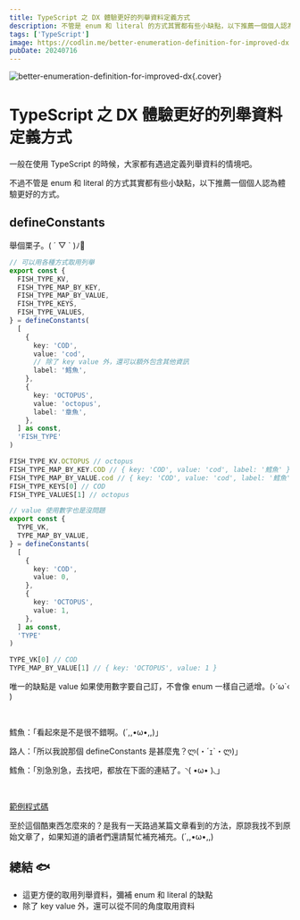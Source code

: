 ```yaml
---
title: TypeScript 之 DX 體驗更好的列舉資料定義方式
description: 不管是 enum 和 literal 的方式其實都有些小缺點，以下推薦一個個人認為體驗更好的方式
tags: ['TypeScript']
image: https://codlin.me/better-enumeration-definition-for-improved-dx.webp
pubDate: 20240716
---
```


![better-enumeration-definition-for-improved-dx](/better-enumeration-definition-for-improved-dx.webp){.cover}

# TypeScript 之 DX 體驗更好的列舉資料定義方式

一般在使用 TypeScript 的時候，大家都有遇過定義列舉資料的情境吧。

不過不管是 enum 和 literal 的方式其實都有些小缺點，以下推薦一個個人認為體驗更好的方式。

## defineConstants

舉個栗子。( ´ ▽ ` )ﾉ🌰

```ts
// 可以用各種方式取用列舉
export const {
  FISH_TYPE_KV,
  FISH_TYPE_MAP_BY_KEY,
  FISH_TYPE_MAP_BY_VALUE,
  FISH_TYPE_KEYS,
  FISH_TYPE_VALUES,
} = defineConstants(
  [
    {
      key: 'COD',
      value: 'cod',
      // 除了 key value 外，還可以額外包含其他資訊
      label: '鱈魚',
    },
    {
      key: 'OCTOPUS',
      value: 'octopus',
      label: '章魚',
    },
  ] as const,
  'FISH_TYPE'
)

FISH_TYPE_KV.OCTOPUS // octopus
FISH_TYPE_MAP_BY_KEY.COD // { key: 'COD', value: 'cod', label: '鱈魚' },
FISH_TYPE_MAP_BY_VALUE.cod // { key: 'COD', value: 'cod', label: '鱈魚' },
FISH_TYPE_KEYS[0] // COD
FISH_TYPE_VALUES[1] // octopus

// value 使用數字也是沒問題
export const {
  TYPE_VK,
  TYPE_MAP_BY_VALUE,
} = defineConstants(
  [
    {
      key: 'COD',
      value: 0,
    },
    {
      key: 'OCTOPUS',
      value: 1,
    },
  ] as const,
  'TYPE'
)

TYPE_VK[0] // COD
TYPE_MAP_BY_VALUE[1] // { key: 'OCTOPUS', value: 1 }
```

唯一的缺點是 value 如果使用數字要自己訂，不會像 enum 一樣自己遞增。(›´ω`‹ )

<br>

鱈魚：「看起來是不是很不錯啊。(´,,•ω•,,)」

路人：「所以我說那個 defineConstants 是甚麼鬼？ლ(・´ｪ`・ლ)」

鱈魚：「別急別急，去找吧，都放在下面的連結了。◝( •ω• )◟」

<br>

[範例程式碼](https://www.typescriptlang.org/play/?#code/JYOwLgpgTgZghgYwgAgJICE4GcIBEIzIDeAUMsgNYQCeAXMgApQD2ADtGNQNI0DcZyAG5wANgFcI9LGCigA5sgA+yEGIC2AI2j8AviRKd2yACrMmbDtSYFgADwA8AOWQRbkEABMsyabJAKAXmQAcmCAPmQg51d3LxDg5AB+eOR6AAMAEiJHHQB9NP4DaiNTc3YoTnsBMssXNwhPb195ABoBaPrGnxl5SPi2iKDMolKWcs5rGDsnMJ0smorqHQL9QxRTHmose2NBkzrY7ygIOA9mEBFqZABtUBhoZABBFuQAOne7h-QAXQFkx4ODTipHI5GOp3Ol0oNHonygyC4-HIenIyXQ12CIgacjAAAtgt9AV0AAx-G5cX7kejXLgvd6vDY0bboMKU1IqCCCaACanfQprEzMABqogk212fWMRLi4LOFyutxA93hzzeHyVXzZ-2l3hBoNlkKuwnEkmQcIRSOQKKSyHRmOxeIJOuQpNR5LZ1NpaoZwtFEGZrJ5HK5UCD1z5q2K62YAGV5FjNgBZOCsHZ7KUxIG6gQG+XQuhmjXwxEka3JLjOhacTZkvVgk5yqE0miFhHfejGS3W+ggTncqnB7T6VysZgVZACxPQOQQVDgaA4BBgYDneyPPYAzNdc3GWvklugfPMQjGdsmZvUQndwdQflRwVJlNpyXO3NN82q+nmn5ku1Y-yOoSW5xK6NqmHG-gJjQyapuuQZTlAM5zpAUCLsuq7gfGECPrBEQAGQPtBT4smEYYRkUJSxlhIomjBz5BBmnTAjmDaGkIfqwkWFqlmSFbAd4VbcDQtYCPWEJ5herYUh2XZBr2IZyX2t6RpRNESHREoMa+rESR+dLqsqtparaGL-ji+JAUx3igckmGQRAakQHRcEDghSHzqhEBLiuIA7FR9mOc5+GCoFxFhKRA7hnelEQXIUHUI59H7PxxAseJUJUAW5olmJjZGhxhaGUKui8ZWYyWDWbp1sgb4KpsUlnsVAjXvJ-bsq1ykUdGmyJZpyVWTVOnvlxn4GZqv6mQ6FnOjZgqxfFiUueybmzh5aE+X583YTQi3BYyCV+vYJFkdF0ZbY5mxJYxhypblbGZZxhk5YN6X5Saj0PE1ZbIEKZUWIslU2tVtX7lch5Cmez0tUpikhqdIV+pdfXXVmL15Tcenet+xl-lNTopbNdlxQ5iM0GuEXLdOq0oetGH+cTF1k+uyAEaYjPUEd4UnfoAD0ABUfPIIAFK6AD2mgBfeoA05aAOhKgCQQYA5oqAJ3aZCC8rCK-YA9Gb5uxJrIIAIW6APCGgC4BoAQAyq6rgBZ2oAlf6AJfugDGaYA4zGAJmmgAYUYA6fqAAVKgBQcsg2DIAg5zSGbyCCwAAq4cBqKwWKq2ksdrFgCCyKwYCqzzPPIIA0gmAIAJgCdpoA8PqABx6gAeplbqsjmOYB+wHlcgoL5C4AAogAMqgQoNwASgAmrkiYN8YAASADyuC5FwQptMHoKNy3bddz3fdDyPQq0qr9fN63Hfd73A-Dz3jwMLk6Dd1wDedxPdfINPG9z9vi97wfR+5EKjxNwAqg359T+vs9bwvu-P2-BuMZVY6D6B4GwvYADC1c4DgCwAAClXjcJB5Ba6gnQQ9EIQ9e7BE-ug8gxoJD0GCLiZgagIC4JQaCEQcAtAiGIYAUO1ACyiZQye6CdB4NBGg-B+ZiExmbgAMVyAwVAkCuCvwYKwi+6DCGmmCDgEQMAAC0rBgAIAoGIVgUieHIBoXQ4hgArwMAGvK2j2GcMJL7f2IBpCcOCFfH+88d64GCKrAAlKndO2d85l1sKOccAp8AiGACGagU48TMA8H0NYx5L7f03o4u+AD34xmuKoTQ0AIyT1jmkZWPMSDl3HDAMQIBvLnGQOAqYUCYFwKqOQFGXQQYYGwHgAg4YJ7IA6DdZo-g+ihAGPAipWAOwvBABHf0rBEAQESPQRwrjbpV2sZXVgxwpi2D6KM8hWAJlIBtMMDZ4zJl5DSOyUIlpjhgDEFAEA8zyDXGGMsmwtgdAn07jGNIZ5BmvDUCmeB8DgCQDUHMgIER-kQDUK8TKrj2m3PuSsuwOgklAPefQT53zWC-NBYCyIIKAWvFkVC0SNxYWPOeUKZF5SCBYFeMcDwYgkCIJ4fAtFLxMVAoiPA6q6D6TMsJeg24uLMpnkxXiv00LQQ6AJTwogHDCWStBHcrIDzVkIq4OSz5NK6UQAZfgplKYWUArZcgDlvLQTcr1Sa25wrZFCoFTQMVyI5XoOlWKx1RLFVwqeYmfeh9j6nzVZS6lEBaX0pNbq1g+qwWGuNTo70PKY38rBRCmgNqwX2qtK61BMr0GuoVUQJV8KvUP27oi-1MAqUapDYy5lZoDXYqNZy017w406ITeC61sIAVpolWm51sqxW5vzU8l599S3lqDZq7V6Cw0RqxcC+tFrY3mvjcKwVHbU0mu7Sa3t2b+3EuVYW0dgbg1atDdW1ldbo06LNeGhdrak2XjXW20VG6M3ECzaCHNe74UtxjMYUd7TQG+xWshBcXl0K+UJQ2ySh5Rj-UqMEMeuCOmsg7MwHqh1diWmRCzG58r6owbMOVRY9hgjLyQ44FDCMTRIzCFhq0OGoP4eubB8YHMEOnxjORyj+1xS0cJaAgijGDzMcI3BtjiLOMvAo2eNmfpeN0YE7h25THBSCRI4Wn1o9T5cZk2hoiqZMP8YYya6DIm1PBA04-RFOnUOhQM3x9hxmeGmdU0R+DhabOEQOiaNMCmnP4JcyxywJGf3GE852fjAg+N6BIGnZAgB75UAKdyQtAAgKoAOi985GKFrLfJviK4LOkPMgRqAYz91yMYTuDAG6j3HgIYrpXyuVeq5Z31Z86slbKxVqr99NOIvafVzrTWtOvP6x1xr3WJNtFAUECpoAIDQMWbAsACCBDXEgyazBwRIHD1Yfg2RxD-YeF2+guLgATNMAGFyWtZHIEAGiagAYf8ACEJSXACyGTdwAoMqAGoVQAboqADW5e2gAoKJNXoiA9CQiAAkcwAWtnHatGKhtm3B6QOMIPBgr9JMmv2yEZgS42BiCwND8gwPQfBEAAdeUOxXvosd4KxNiBDBAG+NhuLj3EkHp116rY9XgI6RyjmMvAeFxax2AHHWAWdjbZz1x+LzXjbdwKCOLRBeEhBl0hjHwRDtIcJ8QyHCQZWs6Gy1p+L936vEO8geXiuts7ZeKr9XLxNfg6hzD0XDXxcvJScSQkMazfpxl87wbE2jdAOuAARk9-z9Ogvhe83TtdwA-vJCyLoAdW1AD6curQASTaAHlVQAMhm5b8ZXanNcBDi+Xu08XBu+uljARA+b1TlvarW06jbMIldW-RwVYk5PYdN4LMELnyPUf4+1kQ5AwfO8CEpwVsA7Tghs6Z-oYvXBrge693Ln3w8SBl+9VZwPIfPfm-h4j-vkmh+mmD1aIAA)

至於這個酷東西怎麼來的？是我有一天路過某篇文章看到的方法，原諒我找不到原始文章了，如果知道的讀者們還請幫忙補充補充。(´,,•ω•,,)

## 總結 🐟

- 這更方便的取用列舉資料，彌補 enum 和 literal 的缺點
- 除了 key value 外，還可以從不同的角度取用資料
